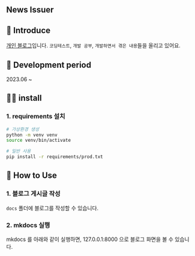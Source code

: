 ## News Issuer

## 📌 Introduce
[개인 블로그](https://fromitive.github.io/fromitive-blog)입니다. `코딩테스트`, `개발 공부`, `개발하면서 겪은 내용`들을 올리고 있어요.

## 📅 Development period
2023.06 ~ 

## 👨‍🔧 install

### 1. requirements 설치

``` bash
# 가상환경 생성
python -m venv venv
source venv/bin/activate

# 일반 사용
pip install -r requirements/prod.txt
```

## 🔎 How to Use

### 1. 블로그 게시글 작성
`docs` 폴더에 블로그를 작성할 수 있습니다.

### 2. mkdocs 실행
mkdocs 를 아래와 같이 실행하면, 127.0.0.1:8000 으로 블로그 화면을 볼 수 있습니다.
